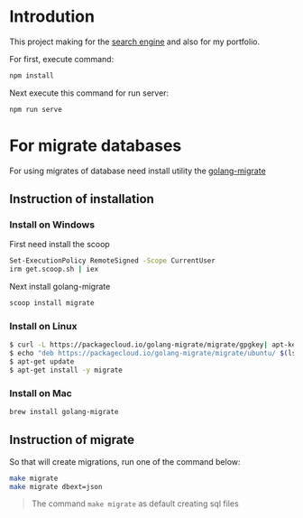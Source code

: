 # Introdution
This project making for the [search engine](https://butago.com/) and also for my portfolio.

For first, execute command:
```bash
npm install
```

Next execute this command for run server:
```bash
npm run serve
```

# For migrate databases
For using migrates of database need install utility the [golang-migrate](https://github.com/golang-migrate/migrate)

## Instruction of installation

### Install on Windows
First need install the scoop
```bash
Set-ExecutionPolicy RemoteSigned -Scope CurrentUser
irm get.scoop.sh | iex
```
Next install golang-migrate
```bash
scoop install migrate
```

### Install on Linux
```bash
$ curl -L https://packagecloud.io/golang-migrate/migrate/gpgkey| apt-key add -
$ echo "deb https://packagecloud.io/golang-migrate/migrate/ubuntu/ $(lsb_release -sc) main" > /etc/apt/sources.list.d/migrate.list
$ apt-get update
$ apt-get install -y migrate
```

### Install on Mac
```bash
brew install golang-migrate
```

## Instruction of migrate

So that will create migrations, run one of the command below:
```bash
make migrate
make migrate dbext=json
```
> The command `make migrate` as default creating sql files